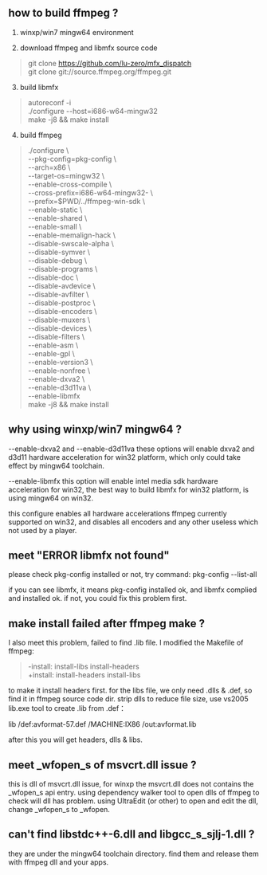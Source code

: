 how to build ffmpeg ?
---------------------

1. winxp/win7 mingw64 environment  

2. download ffmpeg and libmfx source code  
> git clone https://github.com/lu-zero/mfx_dispatch  
> git clone git://source.ffmpeg.org/ffmpeg.git  

3. build libmfx  
> autoreconf -i  
> ./configure --host=i686-w64-mingw32  
> make -j8 && make install  

4. build ffmpeg  
> ./configure \  
> --pkg-config=pkg-config \  
> --arch=x86 \  
> --target-os=mingw32 \  
> --enable-cross-compile \  
> --cross-prefix=i686-w64-mingw32- \  
> --prefix=$PWD/../ffmpeg-win-sdk \  
> --enable-static \  
> --enable-shared \  
> --enable-small \  
> --enable-memalign-hack \  
> --disable-swscale-alpha \  
> --disable-symver \  
> --disable-debug \  
> --disable-programs \  
> --disable-doc \  
> --disable-avdevice \  
> --disable-avfilter \  
> --disable-postproc \  
> --disable-encoders \  
> --disable-muxers   \  
> --disable-devices  \  
> --disable-filters  \  
> --enable-asm \  
> --enable-gpl \  
> --enable-version3 \  
> --enable-nonfree \  
> --enable-dxva2 \  
> --enable-d3d11va \  
> --enable-libmfx  
> make -j8 && make install  


why using winxp/win7 mingw64 ?
------------------------------

--enable-dxva2 and --enable-d3d11va these options will enable dxva2 and d3d11 hardware acceleration for win32 platform, which only could take effect by mingw64 toolchain.

--enable-libmfx this option will enable intel media sdk hardware acceleration for win32, the best way to build libmfx for win32 platform, is using mingw64 on win32.

this configure enables all hardware accelerations ffmpeg currently supported on win32, and disables all encoders and any other useless which not used by a player.


meet "ERROR libmfx not found"
-----------------------------

please check pkg-config installed or not, try command:
pkg-config --list-all

if you can see libmfx, it means pkg-config installed ok, and libmfx complied and installed ok. if not, you could fix this problem first.


make install failed after ffmpeg make ?
---------------------------------------

I also meet this problem, failed to find .lib file. I modified the Makefile of ffmpeg:

> -install: install-libs install-headers  
> +install: install-headers install-libs  

to make it install headers first. for the libs file, we only need .dlls & .def, so find it in ffmpeg source code dir. strip dlls to reduce file size, use vs2005 lib.exe tool to create .lib from .def：

lib /def:avformat-57.def  /MACHINE:IX86 /out:avformat.lib  

after this you will get headers, dlls & libs.


meet _wfopen_s of msvcrt.dll issue ?
------------------------------------

this is dll of msvcrt.dll issue, for winxp the msvcrt.dll does not contains the _wfopen_s api entry.
using dependency walker tool to open dlls of ffmpeg to check will dll has problem.
using UltraEdit (or other) to open and edit the dll, change _wfopen_s to _wfopen.


can't find libstdc++-6.dll and libgcc_s_sjlj-1.dll ?
----------------------------------------------------

they are under the mingw64 toolchain directory. find them and release them with ffmpeg dll and your apps.


